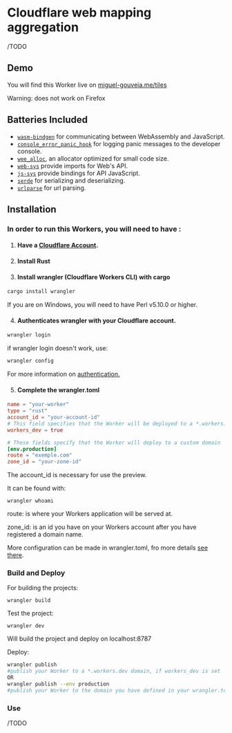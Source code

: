 # Cloudflare web mapping aggregation

/TODO

## Demo

You will find this Worker live on [miguel-gouveia.me/tiles](http://miguel-gouveia.me/tiles)

Warning: does not work on Firefox

## Batteries Included

* [`wasm-bindgen`](https://github.com/rustwasm/wasm-bindgen) for communicating
  between WebAssembly and JavaScript.
* [`console_error_panic_hook`](https://github.com/rustwasm/console_error_panic_hook)
  for logging panic messages to the developer console.
* [`wee_alloc`](https://github.com/rustwasm/wee_alloc), an allocator optimized
  for small code size.
* [`web-sys`](https://rustwasm.github.io/wasm-bindgen/web-sys/index.html) provide imports for Web's API.
* [`js-sys`](https://rustwasm.github.io/wasm-bindgen/contributing/js-sys/index.html) provide bindings for API JavaScript.
* [`serde`](https://github.com/serde-rs/serde) for serializing and deserializing.
* [`urlparse`](https://docs.rs/urlparse/0.7.3/urlparse/) for url parsing.

## Installation

### In order to run this Workers, you will need to have :

1. #### Have a [Cloudflare Account](https://dash.cloudflare.com/sign-up/workers).

2. #### Install Rust

3. #### Install wrangler (Cloudflare Workers CLI) with cargo

```bash
cargo install wrangler
```

If you are on Windows, you will need to have Perl v5.10.0 or higher.

4. #### Authenticates wrangler with your Cloudflare account.

```bash
wrangler login
```

if wrangler login doesn't work, use:

```bash
wrangler config
```

For more information on [authentication.](https://developers.cloudflare.com/workers/cli-wrangler/authentication)

5. #### Complete the wrangler.toml

```toml
name = "your-worker"
type = "rust"
account_id = "your-account-id"
# This field specifies that the Worker will be deployed to a *.workers.dev domain
workers_dev = true

# These fields specify that the Worker will deploy to a custom domain
[env.production]
route = "exemple.com"
zone_id = "your-zone-id"
```

The account_id is necessary for use the preview.

It can be found with:

```
wrangler whoami
```



route:  is where your Workers application will be served at.

zone_id: is an id you have on your Workers account after you have registered a domain name.

More configuration can be made in wrangler.toml, fro more details [see there](https://developers.cloudflare.com/workers/cli-wrangler/configuration).

### Build and Deploy

For building the projects:

```
wrangler build
```

Test the project:

```
wrangler dev
```

Will build the project and deploy on localhost:8787

Deploy:

```bash
wrangler publish
#publish your Worker to a *.workers.dev domain, if workers_dev is set
OR
wrangler publish --env production
#publish your Worker to the domain you have defined in your wrangler.toml
```

### Use

/TODO
